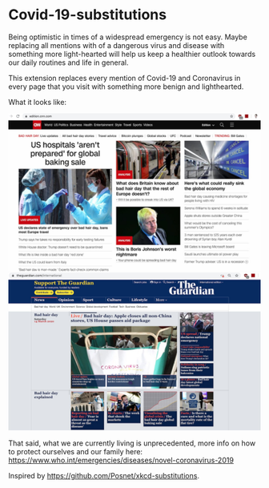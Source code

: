 Covid-19-substitutions
==================

Being optimistic in times of a widespread emergency is not easy. Maybe replacing all mentions with of a dangerous virus and disease with something more light-hearted will help us keep a healthier outlook towards our daily routines and life in general.

This extension replaces every mention of Covid-19 and Coronavirus in every page that you visit with something more benign and lighthearted.

What it looks like: 

![CNN](screenshots/screenshot1.jpg)
![The Guardian](screenshots/screenshot2.jpg)

That said, what we are currently living is unprecedented, more info on how to protect ourselves and our family here: https://www.who.int/emergencies/diseases/novel-coronavirus-2019

Inspired by https://github.com/Posnet/xkcd-substitutions.

